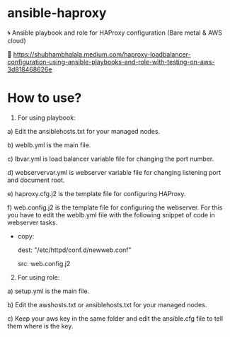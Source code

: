 # ansible-haproxy
🌀 Ansible playbook and role for HAProxy configuration (Bare metal &amp; AWS cloud)

🎫 https://shubhambhalala.medium.com/haproxy-loadbalancer-configuration-using-ansible-playbooks-and-role-with-testing-on-aws-3d818468626e

# How to use?
1. For using playbook:

  a) Edit the ansiblehosts.txt for your managed nodes.
  
  b) weblb.yml is the main file.
  
  c) lbvar.yml is load balancer variable file for changing the port number.
  
  d) webservervar.yml is webserver variable file for changing listening port and document root.
  
  e) haproxy.cfg.j2 is the template file for configuring HAProxy.
  
  f) web.config.j2 is the template file for configuring the webserver. For this you have to edit the weblb.yml file with the following snippet of code in webserver tasks.
  
  - copy:
  
      dest: "/etc/httpd/conf.d/newweb.conf"
      
      src: web.config.j2
      
      
2. For using role:

  a) setup.yml is the main file.
  
  b) Edit the awshosts.txt or ansiblehosts.txt for your managed nodes.
  
  c) Keep your aws key in the same folder and edit the ansible.cfg file to tell them where is the key.
  
